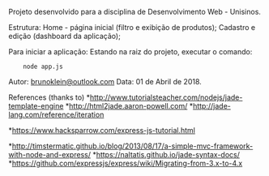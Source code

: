 Projeto desenvolvido para a disciplina de Desenvolvimento Web - Unisinos.

Estrutura:
	Home - página inicial (filtro e exibição de produtos);
	Cadastro e edição (dashboard da aplicação);

Para iniciar a aplicação:
	Estando na raiz do projeto, executar o comando:

		node app.js
	

Autor: brunoklein@outlook.com
Data: 01 de Abril de 2018.

References (thanks to)
*http://www.tutorialsteacher.com/nodejs/jade-template-engine
*http://html2jade.aaron-powell.com/
*http://jade-lang.com/reference/iteration

*https://www.hacksparrow.com/express-js-tutorial.html

*http://timstermatic.github.io/blog/2013/08/17/a-simple-mvc-framework-with-node-and-express/
*https://naltatis.github.io/jade-syntax-docs/
*https://github.com/expressjs/express/wiki/Migrating-from-3.x-to-4.x
